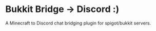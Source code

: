 # Bukkit Bridge -> Discord :)
A Minecraft to Discord chat bridging plugin for spigot/bukkit servers.
